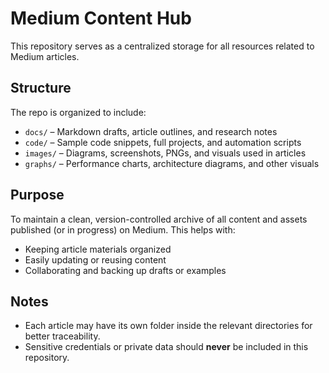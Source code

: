 # Medium Content Hub

This repository serves as a centralized storage for all resources related to Medium articles.

## Structure

The repo is organized to include:

- `docs/` – Markdown drafts, article outlines, and research notes
- `code/` – Sample code snippets, full projects, and automation scripts
- `images/` – Diagrams, screenshots, PNGs, and visuals used in articles
- `graphs/` – Performance charts, architecture diagrams, and other visuals

## Purpose

To maintain a clean, version-controlled archive of all content and assets published (or in progress) on Medium. This helps with:

- Keeping article materials organized
- Easily updating or reusing content
- Collaborating and backing up drafts or examples

##  Notes

- Each article may have its own folder inside the relevant directories for better traceability.
- Sensitive credentials or private data should **never** be included in this repository.
